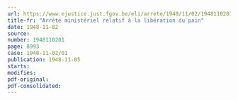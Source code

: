 ```yaml
---
url: https://www.ejustice.just.fgov.be/eli/arrete/1948/11/02/1948110201/justel
title-fr: "Arrêté ministériel relatif à la libération du pain"
date: 1948-11-02
source:
number: 1948110201
page: 8993
case: 1948-11-02/01
publication: 1948-11-05
starts:
modifies:
pdf-original:
pdf-consolidated:
---
```


